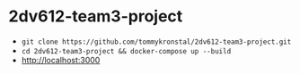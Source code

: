 # 2dv612-team3-project

* ```git clone https://github.com/tommykronstal/2dv612-team3-project.git```
* ```cd 2dv612-team3-project && docker-compose up --build```
* [http://localhost:3000](http://localhost:3000)
